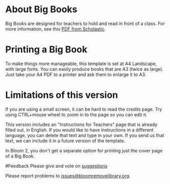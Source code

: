 # About Big Books
Big Books are designed for teachers to hold and read in front of a class. For more information, see this [PDF from Scholastic](http://www.scholastic.ca/bigbooks/AGuidetoUsingBigBooksintheClassroom.pdf).
# Printing a Big Book
To make things more manageable, this template is set at A4 Landscape, with large fonts.
You can easily produce books that are A3 (twice as large).
Just take your A4 PDF to a printer and ask them to enlarge it to A3.
# Limitations of this version
If you are using a small screen, it can be hard to read the credits page. Try using CTRL+mouse wheel to zoom in to the page so you can edit it.

This version includes an "Instructions for Teachers" page that is already filled out, in English.
If you would like to have instructions in a different language, you can delete that text and type in your own.
If you send us that text, we can include it in a future version of the template.

In Bloom 2, you don't get a separate option for printing just the cover page of a Big Book.

#Feedback
Please give and vote on [suggestions](http://dev.bloomlibrary.org/#/suggestions)

Please report problems to [issues@bloomremovelibrary.org](mailto:issues@bloomremovelibrary.org?subject=Big&nbsp;Book&nbsp;Problem).